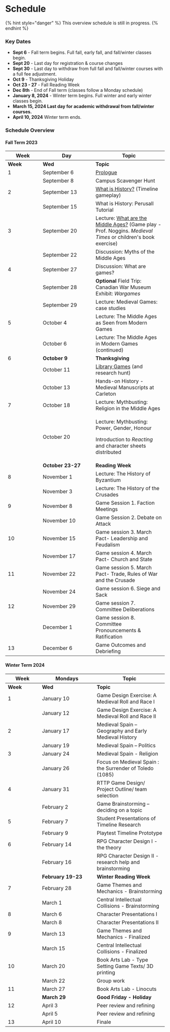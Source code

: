 # Schedule

{% hint style="danger" %}
This overview schedule is still in progress.&#x20;
{% endhint %}

### Key Dates

* **Sept 6** - Fall term begins. Full fall, early fall, and fall/winter classes begin.
* **Sept 20** - Last day for registration & course changes&#x20;
* **Sept 30** - Last day to withdraw from full fall and fall/winter courses with a full fee adjustment.
* **Oct 9** -  Thanksgiving Holiday
* **Oct 23 - 27** - Fall Reading Week
* **Dec 8th** - End of Fall term (classes follow a Monday schedule)
* **January 8, 2024** - Winter term begins. Full winter and early winter classes begin.
* **March 15, 2024 Last day for academic withdrawal from fall/winter courses.**
* **April 10, 2024** Winter term ends.

### Schedule Overview

#### Fall Term 2023

<table data-header-hidden><thead><tr><th width="94.59055118110237">Week</th><th width="151">Day</th><th>Topic</th></tr></thead><tbody><tr><td><strong>Week</strong></td><td><strong>Wed</strong></td><td><strong>Topic</strong></td></tr><tr><td>1</td><td>September 6</td><td><a href="../../pregame/welcome.md">Prologue</a></td></tr><tr><td></td><td>September 8</td><td>Campus Scavenger Hunt</td></tr><tr><td>2</td><td>September 13</td><td><a href="../../fundamentals/2.-what-is-history.md">What is History?</a> (Timeline gameplay)</td></tr><tr><td></td><td>September 15</td><td>What is History: Perusall Tutorial</td></tr><tr><td>3</td><td>September 20</td><td>Lecture: <a href="../../fundamentals/3.-what-are-the-middle-ages.md">What are the Middle Ages?</a> (Game play - Prof. Noggins. <em>Medieval Times</em> or children's book exercise)</td></tr><tr><td></td><td>September 22</td><td>Discussion: Myths of the Middle Ages</td></tr><tr><td>4</td><td>September 27</td><td>Discussion: What are games?</td></tr><tr><td></td><td>September 28</td><td><strong>Optional</strong> Field Trip: Canadian War Museum Exhibit: <em>Wargames</em></td></tr><tr><td></td><td>September 29</td><td>Lecture: Medieval Games: case studies</td></tr><tr><td>5</td><td>October 4</td><td>Lecture: The Middle Ages as Seen from Modern Games</td></tr><tr><td></td><td>October 6</td><td>Lecture: The Middle Ages in Modern Games (continued)</td></tr><tr><td>6</td><td><strong>October 9</strong></td><td><strong>Thanksgiving</strong></td></tr><tr><td></td><td>October 11</td><td><a href="../../historical-games-studies/library-games.md">Library Games</a> (and research hunt)</td></tr><tr><td></td><td>October 13</td><td>Hands-on History - Medieval Manuscripts at Carleton</td></tr><tr><td>7</td><td>October 18</td><td>Lecture: Mythbusting: Religion in the Middle Ages</td></tr><tr><td></td><td>October 20</td><td><p>Lecture: Mythbusting: Power, Gender, Honour</p><p></p><p>Introduction to <em>Reacting</em> and character sheets distributed</p></td></tr><tr><td></td><td><strong>October 23-27</strong></td><td><strong>Reading Week</strong></td></tr><tr><td>8</td><td>November 1</td><td>Lecture: The History of Byzantium</td></tr><tr><td></td><td>November 3</td><td>Lecture: The History of the Crusades</td></tr><tr><td>9</td><td>November 8</td><td>Game Session 1. Faction Meetings</td></tr><tr><td></td><td>November 10</td><td>Game Session 2. Debate on Attack</td></tr><tr><td>10</td><td>November 15</td><td>Game session 3. March Pact- Leadership and Feudalism</td></tr><tr><td></td><td>November 17</td><td>Game session 4. March Pact- Church and State</td></tr><tr><td>11</td><td>November 22</td><td>Game session 5. March Pact- Trade, Rules of War and the Crusade</td></tr><tr><td></td><td>November 24</td><td>Game session 6. Siege and Sack</td></tr><tr><td>12</td><td>November 29</td><td>Game session 7. Committee Deliberations</td></tr><tr><td></td><td>December 1</td><td>Game session 8. Committee Pronouncements &#x26; Ratification</td></tr><tr><td>13</td><td>December 6</td><td>Game Outcomes and Debriefing</td></tr></tbody></table>

#### Winter Term 2024

<table data-header-hidden><thead><tr><th width="92.28571428571428">Week</th><th width="157">Mondays</th><th>Topic</th></tr></thead><tbody><tr><td><strong>Week</strong></td><td><strong>Wed</strong></td><td><strong>Topic</strong></td></tr><tr><td>1</td><td>January 10</td><td>Game Design Exercise: A Medieval Roll and Race I</td></tr><tr><td></td><td>January 12</td><td>Game Design Exercise: A Medieval Roll and Race II</td></tr><tr><td>2</td><td>January 17</td><td>Medieval Spain – Geography and Early Medieval History</td></tr><tr><td></td><td>January 19</td><td>Medieval Spain – Politics</td></tr><tr><td>3</td><td>January 24</td><td>Medieval Spain - Religion</td></tr><tr><td></td><td>January 26</td><td>Focus on Medieval Spain : the Surrender of Toledo (1085)</td></tr><tr><td>4</td><td>January 31</td><td>RTTP Game Design/ Project Outline/ team selection</td></tr><tr><td></td><td>February 2</td><td>Game Brainstorming – deciding on a topic </td></tr><tr><td>5</td><td>February 7</td><td>Student Presentations of Timeline Research</td></tr><tr><td></td><td>February 9</td><td>Playtest Timeline Prototype</td></tr><tr><td>6</td><td>February 14</td><td>​RPG Character Design I - the theory</td></tr><tr><td></td><td>February 16</td><td>RPG Character Design II - research help and brainstorming</td></tr><tr><td></td><td><strong>February 19-23</strong></td><td><strong>Winter Reading Week</strong></td></tr><tr><td>7</td><td>February 28</td><td>Game Themes and Mechanics - Brainstorming</td></tr><tr><td></td><td>March 1</td><td>Central Intellectual Collisions - Brainstorming</td></tr><tr><td>8</td><td>March 6</td><td>Character Presentations I</td></tr><tr><td></td><td>March 8</td><td>Character Presentations II</td></tr><tr><td>9</td><td>March 13</td><td>Game Themes and Mechanics - Finalized</td></tr><tr><td></td><td>March 15</td><td>Central Intellectual Collisions - Finalized</td></tr><tr><td>10</td><td>March 20</td><td>Book Arts Lab - Type Setting Game Texts/ 3D printing</td></tr><tr><td></td><td>March 22</td><td>Group work</td></tr><tr><td>11</td><td>March 27</td><td>Book Arts Lab - Linocuts</td></tr><tr><td></td><td><strong>March 29</strong></td><td><strong>Good Friday - Holiday</strong></td></tr><tr><td>12</td><td>April 3</td><td>Peer review and refining</td></tr><tr><td></td><td>April 5</td><td>Peer review and refining</td></tr><tr><td>13</td><td>April 10</td><td>Finale</td></tr></tbody></table>
